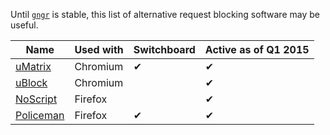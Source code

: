 Until [`gngr`](https://gngr.info) is stable, this list of alternative request blocking software may be useful.

|Name|Used with|Switchboard|Active as of Q1 2015|
|----|---------|-----------|--------------------|
|[uMatrix](https://github.com/gorhill/uMatrix)|Chromium|✔|✔|
|[uBlock](https://github.com/gorhill/uBlock)|Chromium| |✔|
|[NoScript](https://noscript.net/)|Firefox||✔|
|[Policeman](https://github.com/futpib/policeman)|Firefox|✔|✔|

